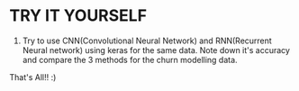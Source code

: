 # TRY IT YOURSELF

1. Try to use CNN(Convolutional Neural Network) and RNN(Recurrent Neural network) using keras for the same data. Note down it's accuracy and compare the 3 methods for the churn modelling data.

That's All!! :)
